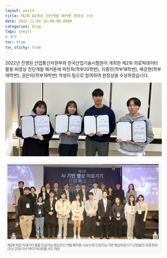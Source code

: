 ```yaml
---
layout: posts
title: 제2회 AI영상 진단개발 해커톤 원장상 수상
date: 2022-11-01 16:00:00-0400
categories: blog
tags: jekyll
# 목차
toc: true  
toc_sticky: true 
---
```


2022년 진행된 산업통산자원부와 한국산업기술시험원이 개최한 제2회 의료빅데이터활용 AI영상 진단개발 해커톤에 박찬희(학부20학번), 지종민(학부18학번), 배강현(학부 18학번), 권은아(학부19학번) 학생이 팀으로 참여하여 원장상을 수상하였습니다.

![사진1](/assets/img/2022/ktl2022a.png)

![사진2](/assets/img/2022/ktl2022b.png)



